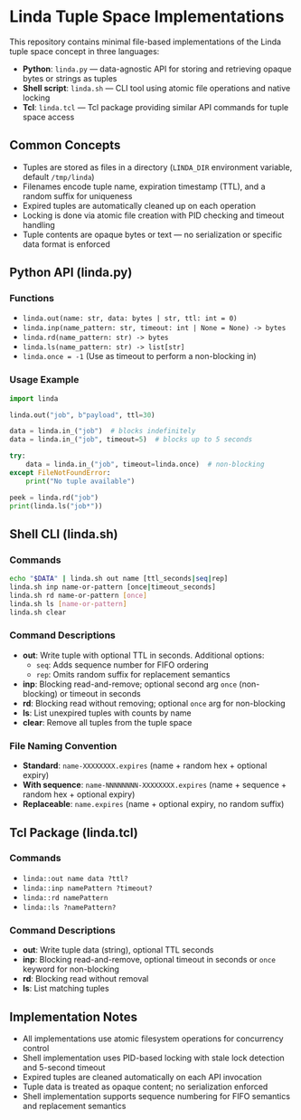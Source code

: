 # Linda Tuple Space Implementations

This repository contains minimal file-based implementations of the Linda tuple space concept in three languages:

- **Python**: `linda.py` — data-agnostic API for storing and retrieving opaque bytes or strings as tuples
- **Shell script**: `linda.sh` — CLI tool using atomic file operations and native locking
- **Tcl**: `linda.tcl` — Tcl package providing similar API commands for tuple space access

## Common Concepts

- Tuples are stored as files in a directory (`LINDA_DIR` environment variable, default `/tmp/linda`)
- Filenames encode tuple name, expiration timestamp (TTL), and a random suffix for uniqueness
- Expired tuples are automatically cleaned up on each operation
- Locking is done via atomic file creation with PID checking and timeout handling
- Tuple contents are opaque bytes or text — no serialization or specific data format is enforced

## Python API (linda.py)

### Functions

- `linda.out(name: str, data: bytes | str, ttl: int = 0)`
- `linda.inp(name_pattern: str, timeout: int | None = None) -> bytes`
- `linda.rd(name_pattern: str) -> bytes`
- `linda.ls(name_pattern: str) -> list[str]`
- `linda.once = -1` (Use as timeout to perform a non-blocking in)

### Usage Example

```python
import linda

linda.out("job", b"payload", ttl=30)

data = linda.in_("job")  # blocks indefinitely
data = linda.in_("job", timeout=5)  # blocks up to 5 seconds

try:
    data = linda.in_("job", timeout=linda.once)  # non-blocking
except FileNotFoundError:
    print("No tuple available")

peek = linda.rd("job")
print(linda.ls("job*"))
```

## Shell CLI (linda.sh)

### Commands

```bash
echo "$DATA" | linda.sh out name [ttl_seconds|seq|rep]
linda.sh inp name-or-pattern [once|timeout_seconds]
linda.sh rd name-or-pattern [once]
linda.sh ls [name-or-pattern]
linda.sh clear
```

### Command Descriptions

- **out**: Write tuple with optional TTL in seconds. Additional options:
  - `seq`: Adds sequence number for FIFO ordering
  - `rep`: Omits random suffix for replacement semantics
- **inp**: Blocking read-and-remove; optional second arg `once` (non-blocking) or timeout in seconds
- **rd**: Blocking read without removing; optional `once` arg for non-blocking
- **ls**: List unexpired tuples with counts by name
- **clear**: Remove all tuples from the tuple space

### File Naming Convention

- **Standard**: `name-XXXXXXXX.expires` (name + random hex + optional expiry)
- **With sequence**: `name-NNNNNNNN-XXXXXXXX.expires` (name + sequence + random hex + optional expiry)
- **Replaceable**: `name.expires` (name + optional expiry, no random suffix)

## Tcl Package (linda.tcl)

### Commands

- `linda::out name data ?ttl?`
- `linda::inp namePattern ?timeout?`
- `linda::rd namePattern`
- `linda::ls ?namePattern?`

### Command Descriptions

- **out**: Write tuple data (string), optional TTL seconds
- **inp**: Blocking read-and-remove, optional timeout in seconds or `once` keyword for non-blocking
- **rd**: Blocking read without removal
- **ls**: List matching tuples

## Implementation Notes

- All implementations use atomic filesystem operations for concurrency control
- Shell implementation uses PID-based locking with stale lock detection and 5-second timeout
- Expired tuples are cleaned automatically on each API invocation
- Tuple data is treated as opaque content; no serialization enforced
- Shell implementation supports sequence numbering for FIFO semantics and replacement semantics